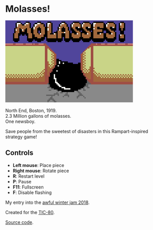 # Molasses!

![cover](cover.png)

North End, Boston, 1919.<br />
2.3 Million gallons of molasses.<br />
One newsboy.<br />

Save people from the sweetest of disasters in this Rampart-inspired strategy game!

## Controls
- **Left mouse**: Place piece
- **Right mouse**: Rotate piece
- **R**: Restart level
- **P**: Pause
- **F11**: Fullscreen
- **F**: Disable flashing

My entry into the [awful winter jam 2018](http://www.awfuljams.com/).

Created for the [TIC-80](https://tic.computer/).

[Source code](https://github.com/Alligator/awful-winter-jam-2018).
